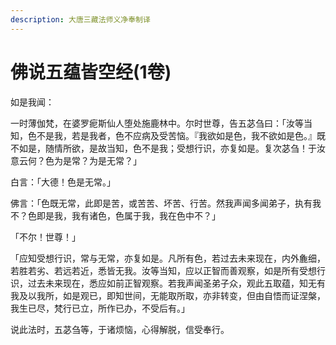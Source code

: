 ```yaml
---
description: 大唐三藏法师义净奉制译
---
```


# 佛说五蕴皆空经(1卷)

如是我闻：

一时薄伽梵，在婆罗痆斯仙人堕处施鹿林中。尔时世尊，告五苾刍曰：「汝等当知，色不是我，若是我者，色不应病及受苦恼。『我欲如是色，我不欲如是色。』既不如是，随情所欲，是故当知，色不是我；受想行识，亦复如是。复次苾刍！于汝意云何？色为是常？为是无常？」

白言：「大德！色是无常。」

佛言：「色既无常，此即是苦，或苦苦、坏苦、行苦。然我声闻多闻弟子，执有我不？色即是我，我有诸色，色属于我，我在色中不？」

「不尔！世尊！」

「应知受想行识，常与无常，亦复如是。凡所有色，若过去未来现在，内外麁细，若胜若劣、若远若近，悉皆无我。汝等当知，应以正智而善观察，如是所有受想行识，过去未来现在，悉应如前正智观察。若我声闻圣弟子众，观此五取蕴，知无有我及以我所，如是观已，即知世间，无能取所取，亦非转变，但由自悟而证涅槃，我生已尽，梵行已立，所作已办，不受后有。」

说此法时，五苾刍等，于诸烦恼，心得解脱，信受奉行。
